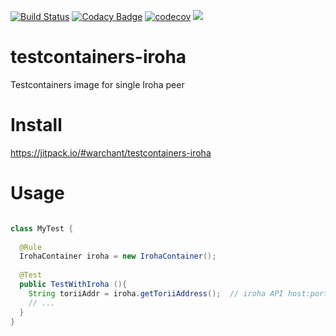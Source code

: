 [![Build Status](https://travis-ci.org/Warchant/testcontainers-iroha.svg?branch=master)](https://travis-ci.org/Warchant/testcontainers-iroha)
[![Codacy Badge](https://api.codacy.com/project/badge/Grade/ce56f4b975e1469da6b7ecfc8b98d879)](https://www.codacy.com/app/Warchant/testcontainers-iroha?utm_source=github.com&amp;utm_medium=referral&amp;utm_content=Warchant/testcontainers-iroha&amp;utm_campaign=Badge_Grade)
[![codecov](https://codecov.io/gh/Warchant/testcontainers-iroha/branch/master/graph/badge.svg)](https://codecov.io/gh/Warchant/testcontainers-iroha)
[![](https://jitpack.io/v/Warchant/testcontainers-iroha.svg)](https://jitpack.io/#Warchant/testcontainers-iroha)

# testcontainers-iroha
Testcontainers image for single Iroha peer


# Install

https://jitpack.io/#warchant/testcontainers-iroha

# Usage

```java

class MyTest {
  
  @Rule
  IrohaContainer iroha = new IrohaContainer();
  
  @Test
  public TestWithIroha (){
    String toriiAddr = iroha.getToriiAddress();  // iroha API host:port (torii)
    // ...
  }
}

```

